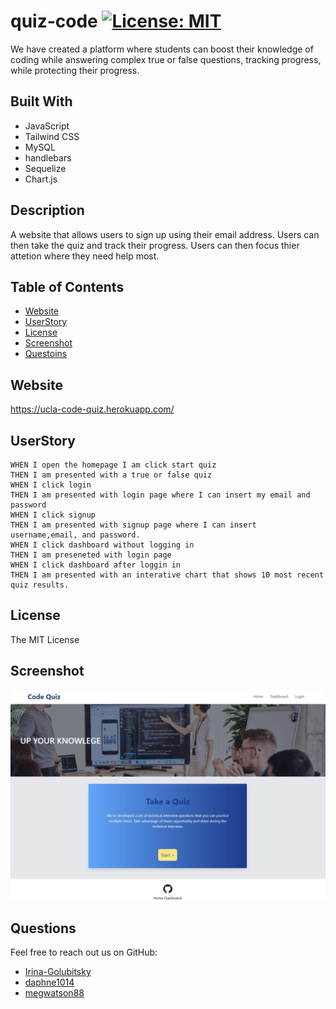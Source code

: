 # quiz-code [![License: MIT](https://img.shields.io/badge/License-MIT-yellow.svg)](https://opensource.org/licenses/MIT)
We have created a platform where students can boost their knowledge of coding while answering complex true or false questions, tracking progress, while protecting their progress. 

## Built With

* JavaScript
* Tailwind CSS
* MySQL
* handlebars
* Sequelize
* Chart.js

## Description 

A website that allows users to sign up using their email address. Users can then take the quiz and track their progress. Users can then focus thier attetion where they need help most. 


## Table of Contents 
- [Website](#website)
- [UserStory](#UserStory)
- [License](#license)
- [Screenshot](#screenshot)
- [Questoins](#questions)
  
## Website
  
 https://ucla-code-quiz.herokuapp.com/

 ## UserStory

```
WHEN I open the homepage I am click start quiz
THEN I am presented with a true or false quiz
WHEN I click login
THEN I am presented with login page where I can insert my email and password
WHEN I click signup
THEN I am presented with signup page where I can insert username,email, and password.
WHEN I click dashboard without logging in
THEN I am preseneted with login page
WHEN I click dashboard after loggin in
THEN I am presented with an interative chart that shows 10 most recent quiz results.

```

## License 
  
  The MIT License


## Screenshot
  
  ![screenshot image](./public/img/website-screenshot.JPG?raw=true "Screenshot") 
   
## Questions
  Feel free to reach out us on GitHub:  
  * [Irina-Golubitsky](https://github.com/Irina-Golubitsky)
  * [daphne1014](https://github.com/daphne1014)
  * [megwatson88](https://github.com/megwatson88)

